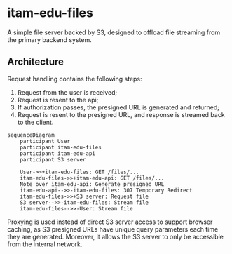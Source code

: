# itam-edu-files

A simple file server backed by S3, designed to offload file streaming from the primary backend
system.

## Architecture

Request handling contains the following steps:

1. Request from the user is received;
2. Request is resent to the api;
3. If authorization passes, the presigned URL is generated and returned;
4. Request is resent to the presigned URL, and response is streamed back to the client.

```mermaid
sequenceDiagram
    participant User
    participant itam-edu-files
    participant itam-edu-api
    participant S3 server

    User->>+itam-edu-files: GET /files/...
    itam-edu-files->>+itam-edu-api: GET /files/...
    Note over itam-edu-api: Generate presigned URL
    itam-edu-api-->>-itam-edu-files: 307 Temporary Redirect
    itam-edu-files->>+S3 server: Request file
    S3 server-->>-itam-edu-files: Stream file
    itam-edu-files-->>-User: Stream file
```

Proxying is used instead of direct S3 server access to support browser caching, as S3 presigned URLs
have unique query parameters each time they are generated. Moreover, it allows the S3 server to only
be accessible from the internal network.
